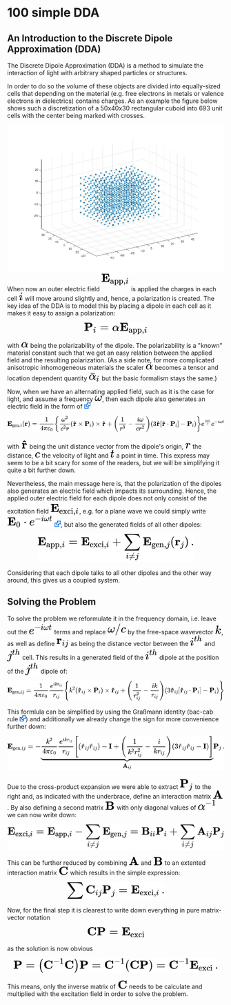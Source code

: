 # 100 simple DDA

## An Introduction to the Discrete Dipole Approximation (DDA)

The Discrete Dipole Approximation (DDA) is a method to simulate the interaction of light with arbitrary shaped particles or structures. 

In order to do so the volume of these objects are divided into equally-sized cells that depending on the material (e.g. free electrons in metals or valence electrons in dielectrics)  contains charges. As an example the figure below shows such a discretization of a 50x40x30 rectangular cuboid into 693 unit cells with the center being marked with crosses.

<img src="/003_media/rectangular-cuboid.jpg" alt="A 50x40x30 rectangular cuboid divided into dipoles">

When now an outer electric field <!-- $\mathbf{E}_{\textrm{app},i}$ --> <img style="transform: translateY(-50%); background: white;" src="..\003_media\BoMm4lrha6.svg"> is applied the charges in each cell <!-- $i$ --> <img style="transform: translateY(0.0em); background: white;" src="..\003_media\sUC8llATVV.svg"> will move around slightly and, hence, a polarization is created. The key idea of the DDA is to model this by placing a dipole in each cell as it makes it easy to assign a polarization:

<!-- $$
\mathbf{P}_{i}={\alpha}\mathbf{{E}}_{\textrm{app},i} 
$$ --> 

<div align="center"><img style="background: white;" src="..\003_media\7l550EKCxe.svg"></div>

with  <!-- $\mathbf{\alpha}$ --> <img style="transform: translateY(0.0em); background: white;" src="..\003_media\cBuXoa3TIs.svg"> being the polarizability of the dipole. The polarizability is a "known" material constant such that we get an easy relation between the applied field and the resulting polarization. (As a side note, for more complicated anisotropic inhomogeneous materials the scaler <!-- $\mathbf{\alpha}$ --> <img style="transform: translateY(0.0em); background: white;" src="..\003_media\KlQJu7aeVz.svg"> becomes a tensor and location dependent quantity <!-- $\bar{\alpha}_i$ --> <img style="transform: translateY(0.15em); background: white;" src="..\003_media\AlyOInu0mL.svg"> but the basic formalism stays the same.) 

Now, when we have an alternating applied field, such as it is the case for light, and assume a frequency <!-- $\omega$ --> <img style="transform: translateY(0.0em); background: white;" src="..\003_media\dy0eTxOXn1.svg">, then each dipole also generates an electric field in the form of [<img src="../003_media/External.svg" height="14">](https://en.wikipedia.org/wiki/Dipole#Dipole_radiation)

<!-- $$
\mathbf{E}_{\textrm{gen},i}(\mathbf{r}) = \frac{1}{4\pi\varepsilon_0} \left\{
    \frac{\omega^2}{c^2 r} \left( \mathbf{\hat{r}} \times \mathbf{P}_{i} \right) \times \mathbf{\hat{r}} +
    \left( \frac{1}{r^3} - \frac{i\omega}{cr^2} \right)
    \left( 3\mathbf{\hat{r}} \left[\mathbf{\hat{r}} \cdot \mathbf{P}_{i}\right] - \mathbf{P}_{i} \right)
\right\} e^\frac{i\omega r}{c} e^{-i\omega t} 
$$ --> 

<div align="center"><img style="background: white;" src="..\003_media\zatc0eQ6Bc.svg"></div>

with <!-- $\mathbf{\hat{r}}$ --> <img style="transform: translateY(0.0em); background: white;" src="..\003_media\R89QpqQ5UJ.svg"> being the unit distance vector from the dipole's origin, <!-- $r$ --> <img style="transform: translateY(0.0em); background: white;" src="..\003_media\bC1Zxw43cV.svg"> the distance, <!-- $c$ --> <img style="transform: translateY(0.0em); background: white;" src="..\003_media\dx2v3eoWaA.svg"> the velocity of light and <!-- $t$ --> <img style="transform: translateY(0.0em); background: white;" src="..\003_media\L2DKQFtGsG.svg"> a point in time. This express may seem to be a bit scary for some of the readers, but we will be simplifying it quite a bit further down.

Nevertheless, the main message here is, that the polarization of the dipoles also generates an electric field which impacts its surrounding. Hence, the applied outer electric field for each dipole does not only consist of the excitation field <!-- $\mathbf{{E}}_{\textrm{exci},i}$ --> <img style="transform: translateY(0.35em); background: white;" src="..\003_media\LqM0ZF11ax.svg">, e.g. for a plane wave we could simply write  <!-- $\mathbf{E}_{0} \cdot e^{-i\omega t} $ --> <img style="transform: translateY(0.15em); background: white;" src="..\003_media\G83ZTU4N2h.svg"> [<img src="../003_media/External.svg" height="14">](https://en.wikipedia.org/wiki/Sinusoidal_plane_wave), but also the generated fields of all other dipoles:

<!-- $$
\mathbf{{E}}_{\textrm{app},i} = \mathbf{{E}}_{\textrm{exci},i} + \sum _{i\neq j} \mathbf{{E}}_{\textrm{gen},j}(\mathbf{r}_j) \,.
$$ --> 

<div align="center"><img style="background: white;" src="..\003_media\MEVpSbXGUR.svg"></div> 

Considering that each dipole talks to all other dipoles and the other way around, this gives us a coupled system.

## Solving the Problem

To solve the problem we reformulate it in the frequency domain, i.e. leave out the <!-- $e^{-i\omega t} $ --> <img style="transform: translateY(0.0em); background: white;" src="..\003_media\dGvvyTmTbn.svg"> terms and replace <!-- $\omega/c$ --> <img style="transform: translateY(0.25em); background: white;" src="..\003_media\uKytIIRT1m.svg"> by the free-space wavevector <!-- $k$ --> <img style="transform: translateY(0.0em); background: white;" src="..\003_media\zyAiNITSFv.svg">, as well as define <!-- $\mathbf{r}_{ij}$ --> <img style="transform: translateY(0.3em); background: white;" src="..\003_media\ShEZ36Mh3t.svg"> as being the distance vector between the <!-- $i^{th}$ --> <img style="transform: translateY(0.0em); background: white;" src="..\003_media\qRHSMhajjc.svg"> and <!-- $j^{th}$ --> <img style="transform: translateY(0.3em); background: white;" src="..\003_media\yxl9pCar6O.svg"> cell. This results in a generated field of the <!-- $i^{th}$ --> <img style="transform: translateY(0.0em); background: white;" src="..\003_media\rtl2BCu6EG.svg"> dipole at the position of the <!-- $j^{th}$ --> <img style="transform: translateY(0.3em); background: white;" src="..\003_media\Bodqv6puQc.svg"> dipole of: 

<!-- $$
\mathbf{E}_{\textrm{gen},ij} = \frac{1}{4\pi\varepsilon_0} \frac{e^{i k r_{ij}}}{r_{ij}} \left\{
    k^2 \left( \mathbf{\hat{r}}_{ij} \times \mathbf{P}_{i} \right) \times \mathbf{\hat{r}}_{ij} +
    \left( \frac{1}{r^2_{ij}} - \frac{ik}{r_{ij}} \right)
    \left( 3\mathbf{\hat{r}}_{ij} \left[\mathbf{\hat{r}}_{ij} \cdot \mathbf{P}_{i}\right] - \mathbf{P}_{i} \right)
\right\}  
$$ --> 

<div align="center"><img style="background: white;" src="..\003_media\fvWEcMcQ8H.svg"></div> 

This formlula can be simplified by using the Graßmann identity (bac-cab rule [<img src="../003_media/External.svg" height="14">](https://en.wikipedia.org/wiki/Triple_product#Vector_triple_product)) and additionally we already change the sign for more convenience further down:
<!-- $$ 
\mathbf{{E}}_{\textrm{gen},ij} 
= - \underbrace{
    \frac{k^2}{4\pi\varepsilon_0} \frac{e^{i k r_{ij}}}{r_{ij}} \left[
    \left( \hat{r}_{ij} \hat{r}_{ij} \right) - \mathbf{I}  +
    \left( \frac{1}{k^2r_{ij}^2} - \frac{i}{kr_{ij}} \right)
    \left( 3\hat{r}_{ij} \hat{r}_{ij} - \mathbf{I} \right)
    \right] }_{\large{\mathbf{A}_{ij}}}
\mathbf{P}_{j} \, .
$$ --> 

<div align="center"><img style="background: white;" src="..\003_media\IYUBhf7KJx.svg"></div> 

Due to the cross-product expansion we were able to extract <!-- $\mathbf{P}_{j}$ --> <img style="transform: translateY(0.3em); background: white;" src="..\003_media\pElt6ZhZta.svg"> to the right and, as indicated with the underbrace, define an interaction matrix <!-- $\mathbf{A}$ --> <img style="transform: translateY(0.0em); background: white;" src="..\003_media\azPQdhk1g1.svg">. By also defining a second matrix <!-- $\mathbf{B}$ --> <img style="transform: translateY(0.0em); background: white;" src="..\003_media\9J2TDIO03N.svg"> with only diagonal values of <!-- $\alpha^{-1}$ --> <img style="transform: translateY(0.0em); background: white;" src="..\003_media\IuvjKmSwvX.svg"> we can now write down:

<!-- $$
\mathbf{E}_{\textrm{exci},i} = \mathbf{{E}}_{\textrm{app},i} -  \sum _{i\neq j} \mathbf{{E}}_{\textrm{gen},j} = \mathbf{B}_{ii} \mathbf{P}_{i} + \sum _{i\neq j} \mathbf{A}_{ij} \mathbf{P}_{j}
$$ --> 

<div align="center"><img style="background: white;" src="..\003_media\JVxPAf15Yz.svg"></div> 

This can be further reduced by combining <!-- $\mathbf{A}$ --> <img style="transform: translateY(0.0em); background: white;" src="..\003_media\g6hoF3MfXJ.svg"> and <!-- $\mathbf{B}$ --> <img style="transform: translateY(0.05em); background: white;" src="..\003_media\GYtED7qkN1.svg"> to an extented interaction matrix <!-- $\mathbf{C}$ --> <img style="transform: translateY(0.05em); background: white;" src="..\003_media\k3DdFIe8PY.svg"> which results in the simple expression:
<!-- $$
\sum \mathbf{C}_{ij} \mathbf{P}_{j} = \mathbf{{E}}_{\textrm{exci},i} \, .
$$ --> 

<div align="center"><img style="background: white;" src="..\003_media\HH1zgyYYXx.svg"></div> 

Now, for the final step it is clearest to write down everything in pure matrix-vector notation
<!-- $$
\mathbf{C} \mathbf{P} = \mathbf{{E}}_{\textrm{exci}}
$$ --> 

<div align="center"><img style="background: white;" src="..\003_media\jaSU1ZR94K.svg"></div>

as the solution is now obvious
<!-- $$
\mathbf{P} = \left( \mathbf{C}^{-1} \mathbf{C} \right) \mathbf{P}
= \mathbf{C}^{-1} \left( \mathbf{C} \mathbf{P} \right) 
= \mathbf{C}^{-1} \mathbf{{E}}_{\textrm{exci}} \, .
$$ --> 

<div align="center"><img style="background: white;" src="..\003_media\l3Rkqnz2wk.svg"></div>

This means, only the inverse matrix of <!-- $\mathbf{C}$ --> <img style="transform: translateY(0.05em); background: white;" src="..\003_media\PUJZU6MhJT.svg"> needs to be calculate and multiplied with the excitation field in order to solve the problem.